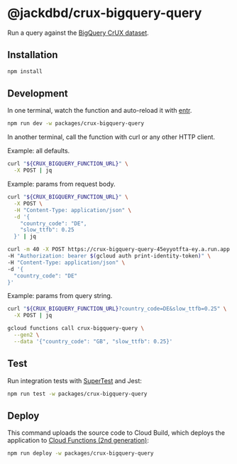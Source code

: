 # @jackdbd/crux-bigquery-query

Run a query against the [BigQuery CrUX dataset](https://developer.chrome.com/docs/crux/bigquery/).

## Installation

```sh
npm install
```

## Development

In one terminal, watch the function and auto-reload it with [entr](https://github.com/eradman/entr).

```sh
npm run dev -w packages/crux-bigquery-query
```

In another terminal, call the function with curl or any other HTTP client.

Example: all defaults.

```sh
curl "${CRUX_BIGQUERY_FUNCTION_URL}" \
  -X POST | jq
```

Example: params from request body.

```sh
curl "${CRUX_BIGQUERY_FUNCTION_URL}" \
  -X POST \
  -H "Content-Type: application/json" \
  -d '{
    "country_code": "DE",
    "slow_ttfb": 0.25
  }' | jq
```

```sh
curl -m 40 -X POST https://crux-bigquery-query-45eyyotfta-ey.a.run.app \
-H "Authorization: bearer $(gcloud auth print-identity-token)" \
-H "Content-Type: application/json" \
-d '{
  "country_code": "DE"
}'
```

Example: params from query string.

```sh
curl "${CRUX_BIGQUERY_FUNCTION_URL}?country_code=DE&slow_ttfb=0.25" \
  -X POST | jq
```

```sh
gcloud functions call crux-bigquery-query \
  --gen2 \
  --data '{"country_code": "GB", "slow_ttfb": 0.25}'
```

## Test

Run integration tests with [SuperTest](https://github.com/visionmedia/supertest) and Jest:

```sh
npm run test -w packages/crux-bigquery-query
```

## Deploy

This command uploads the source code to Cloud Build, which deploys the application to [Cloud Functions (2nd generation)](https://cloud.google.com/functions/docs/concepts/version-comparison):

```sh
npm run deploy -w packages/crux-bigquery-query
```
